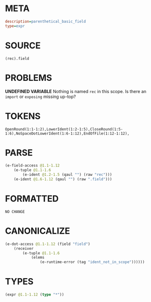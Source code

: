 # META
~~~ini
description=parenthetical_basic_field
type=expr
~~~
# SOURCE
~~~roc
(rec).field
~~~
# PROBLEMS
**UNDEFINED VARIABLE**
Nothing is named `rec` in this scope.
Is there an `import` or `exposing` missing up-top?

# TOKENS
~~~zig
OpenRound(1:1-1:2),LowerIdent(1:2-1:5),CloseRound(1:5-1:6),NoSpaceDotLowerIdent(1:6-1:12),EndOfFile(1:12-1:12),
~~~
# PARSE
~~~clojure
(e-field-access @1.1-1.12
	(e-tuple @1.1-1.6
		(e-ident @1.2-1.5 (qaul "") (raw "rec")))
	(e-ident @1.6-1.12 (qaul "") (raw ".field")))
~~~
# FORMATTED
~~~roc
NO CHANGE
~~~
# CANONICALIZE
~~~clojure
(e-dot-access @1.1-1.12 (field "field")
	(receiver
		(e-tuple @1.1-1.6
			(elems
				(e-runtime-error (tag "ident_not_in_scope"))))))
~~~
# TYPES
~~~clojure
(expr @1.1-1.12 (type "*"))
~~~
